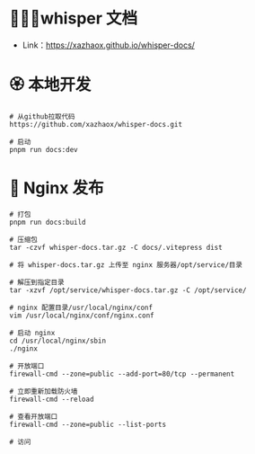 # 🎉🎉🎉whisper 文档

- Link：https://xazhaox.github.io/whisper-docs/

# 🏵️ 本地开发

```shell
# 从github拉取代码
https://github.com/xazhaox/whisper-docs.git

# 启动
pnpm run docs:dev
```

# 🎯 Nginx 发布

```shell
# 打包
pnpm run docs:build

# 压缩包
tar -czvf whisper-docs.tar.gz -C docs/.vitepress dist

# 将 whisper-docs.tar.gz 上传至 nginx 服务器/opt/service/目录

# 解压到指定目录
tar -xzvf /opt/service/whisper-docs.tar.gz -C /opt/service/

# nginx 配置目录/usr/local/nginx/conf
vim /usr/local/nginx/conf/nginx.conf

# 启动 nginx
cd /usr/local/nginx/sbin
./nginx

# 开放端口
firewall-cmd --zone=public --add-port=80/tcp --permanent

# 立即重新加载防火墙
firewall-cmd --reload

# 查看开放端口
firewall-cmd --zone=public --list-ports

# 访问
````




